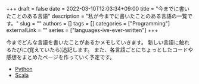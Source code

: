+++
draft = false
date = 2022-03-10T12:03:34+09:00
title = "今までに書いたことのある言語"
description = "私が今までに書いたことのある言語の一覧です。"
slug = ""
authors = []
tags = []
categories = ["Programming"]
externalLink = ""
series = ["languages-ive-ever-written"]
+++

今までどんな言語を書いたことがあるかメモしていきます。
新しい言語に触れるたびに(覚えていたら)追記します。
また、各言語ごとにちょっとしたコードや感想をまとめたページを作っていく予定です。

- [Python](/posts/languages-ive-ever-written/python)
- [Scala](/posts/languages-ive-ever-written/scala)
